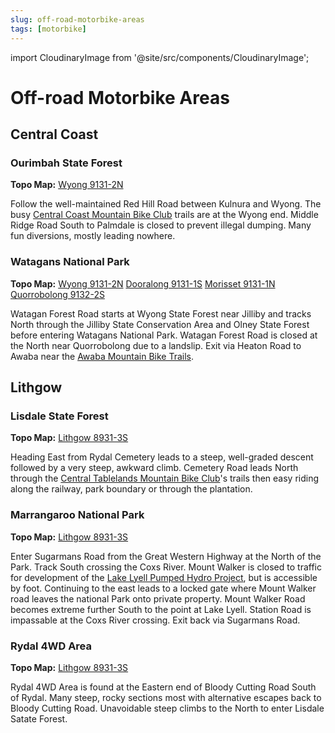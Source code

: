 ```yaml
---
slug: off-road-motorbike-areas
tags: [motorbike]
---
```


import CloudinaryImage from '@site/src/components/CloudinaryImage';

# Off-road Motorbike Areas

<!-- truncate -->

## Central Coast

### Ourimbah State Forest

**Topo Map:** [Wyong 9131-2N](https://portal.spatial.nsw.gov.au/download/NSWTopographicMaps/DTDB_GeoReferenced_Raster_CollarOn_161070/2022/25k/9131-2N+WYONG.pdf)

Follow the well-maintained Red Hill Road between Kulnura and Wyong. The busy [Central Coast Mountain Bike Club](https://www.ccmtb.com.au/) trails are at the Wyong end. Middle Ridge Road South to Palmdale is closed to prevent illegal dumping. Many fun diversions, mostly leading nowhere. 

### Watagans National Park

**Topo Map:** [Wyong 9131-2N](https://portal.spatial.nsw.gov.au/download/NSWTopographicMaps/DTDB_GeoReferenced_Raster_CollarOn_161070/2022/25k/9131-2N+WYONG.pdf) [Dooralong 9131-1S](https://portal.spatial.nsw.gov.au/download/NSWTopographicMaps/DTDB_GeoReferenced_Raster_CollarOn_161070/2022/25k/9131-1S+DOORALONG.pdf) [Morisset 9131-1N](https://portal.spatial.nsw.gov.au/download/NSWTopographicMaps/DTDB_GeoReferenced_Raster_CollarOn_161070/2022/25k/9131-1N+MORISSET.pdf) [Quorrobolong 9132-2S](https://portal.spatial.nsw.gov.au/download/NSWTopographicMaps/DTDB_GeoReferenced_Raster_CollarOn_161070/2022/25k/9132-2S+QUORROBOLONG.pdf)

Watagan Forest Road starts at Wyong State Forest near Jilliby and tracks North through the Jilliby State Conservation Area and Olney State Forest before entering Watagans National Park. Watagan Forest Road is closed at the North near Quorrobolong due to a landslip. Exit via Heaton Road to Awaba near the [Awaba Mountain Bike Trails](https://hmba.asn.au/riding-with-hmba/awaba-mountain-bike-park/).

## Lithgow

### Lisdale State Forest

**Topo Map:** [Lithgow 8931-3S](https://portal.spatial.nsw.gov.au/download/NSWTopographicMaps/DTDB_GeoReferenced_Raster_CollarOn_161070/2022/25k/8931-3S+LITHGOW.pdf)

<CloudinaryImage publicId="90c723f2-669a-4799-8423-add7a31bec5d_kcnnts" />

Heading East from Rydal Cemetery leads to a steep, well-graded descent followed by a very steep, awkward climb. Cemetery Road leads North through the [Central Tablelands Mountain Bike Club](https://ctmbc.wordpress.com/)'s trails then easy riding along the railway, park boundary or through the plantation.

### Marrangaroo National Park

**Topo Map:** [Lithgow 8931-3S](https://portal.spatial.nsw.gov.au/download/NSWTopographicMaps/DTDB_GeoReferenced_Raster_CollarOn_161070/2022/25k/8931-3S+LITHGOW.pdf)

Enter Sugarmans Road from the Great Western Highway at the North of the Park. Track South crossing the Coxs River. Mount Walker is closed to traffic for development of the [Lake Lyell Pumped Hydro Project](https://www.lakelyellpumpedhydro.com.au/), but is accessible by foot. Continuing to the east leads to a locked gate where Mount Walker road leaves the national Park onto private property. Mount Walker Road becomes extreme further South to the point at Lake Lyell. Station Road is impassable at the Coxs River crossing. Exit back via Sugarmans Road.

### Rydal 4WD Area

**Topo Map:** [Lithgow 8931-3S](https://portal.spatial.nsw.gov.au/download/NSWTopographicMaps/DTDB_GeoReferenced_Raster_CollarOn_161070/2022/25k/8931-3S+LITHGOW.pdf)

Rydal 4WD Area is found at the Eastern end of Bloody Cutting Road South of Rydal. Many steep, rocky sections most with alternative escapes back to Bloody Cutting Road. Unavoidable steep climbs to the North to enter Lisdale Satate Forest.

